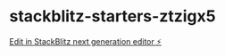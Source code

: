 # stackblitz-starters-ztzigx5

[Edit in StackBlitz next generation editor ⚡️](https://stackblitz.com/~/github.com/anshixx/stackblitz-starters-ztzigx5)